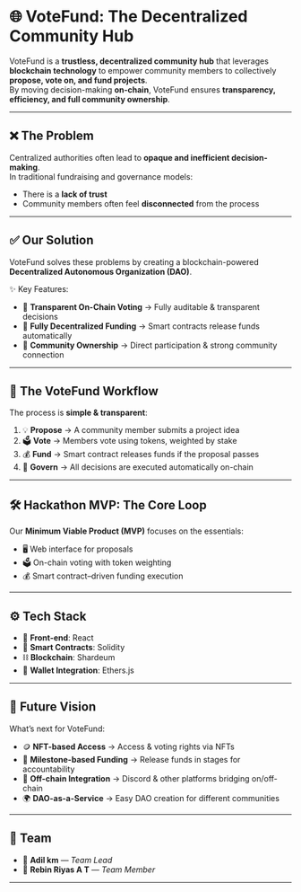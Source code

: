 # 🌐 VoteFund: The Decentralized Community Hub

VoteFund is a **trustless, decentralized community hub** that leverages **blockchain technology** to empower community members to collectively **propose, vote on, and fund projects**.  
By moving decision-making **on-chain**, VoteFund ensures **transparency, efficiency, and full community ownership**.  

---

## ❌ The Problem
Centralized authorities often lead to **opaque and inefficient decision-making**.  
In traditional fundraising and governance models:  
- There is a **lack of trust**  
- Community members often feel **disconnected** from the process  

---

## ✅ Our Solution
VoteFund solves these problems by creating a blockchain-powered **Decentralized Autonomous Organization (DAO)**.  

✨ Key Features:  
- 🔎 **Transparent On-Chain Voting** → Fully auditable & transparent decisions  
- 💸 **Fully Decentralized Funding** → Smart contracts release funds automatically  
- 🤝 **Community Ownership** → Direct participation & strong community connection  

---

## 🔄 The VoteFund Workflow
The process is **simple & transparent**:  

1. 💡 **Propose** → A community member submits a project idea  
2. 🗳️ **Vote** → Members vote using tokens, weighted by stake  
3. 💰 **Fund** → Smart contract releases funds if the proposal passes  
4. 📜 **Govern** → All decisions are executed automatically on-chain  

---

## 🛠️ Hackathon MVP: The Core Loop
Our **Minimum Viable Product (MVP)** focuses on the essentials:  

- 🖥️ Web interface for proposals  
- 🗳️ On-chain voting with token weighting  
- 💰 Smart contract–driven funding execution  

---

## ⚙️ Tech Stack
- 🎨 **Front-end**: React  
- 📝 **Smart Contracts**: Solidity  
- ⛓️ **Blockchain**: Shardeum  
- 👛 **Wallet Integration**: Ethers.js  

---

## 🚀 Future Vision
What’s next for VoteFund:  

- 🪙 **NFT-based Access** → Access & voting rights via NFTs  
- 🎯 **Milestone-based Funding** → Release funds in stages for accountability  
- 🔗 **Off-chain Integration** → Discord & other platforms bridging on/off-chain  
- 🌍 **DAO-as-a-Service** → Easy DAO creation for different communities  

---

## 👥 Team
- 👑 **Adil km** — *Team Lead*  
- 🤝 **Rebin Riyas A T** — *Team Member*  

---
